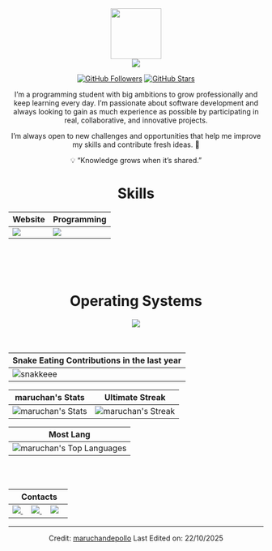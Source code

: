<div align="Center">
<img width="100" src="https://github.com/user-attachments/assets/fae54e71-c962-4868-ad16-f727a0593d00" />

<div align="center">

<a href="https://github.com/CtorW">
<img src="https://github.com/user-attachments/assets/86b29357-d0bd-4703-be4e-af2a1235698c" />
</a>

[![GitHub Followers](https://img.shields.io/github/followers/CtorW?label=Follow&style=social)](https://github.com/maruchandepollo)
[![GitHub Stars](https://img.shields.io/github/stars/CtorW?style=social)](https://github.com/maruchandepollo)
</div>


I’m a programming student with big ambitions to grow professionally and keep learning every day.
I’m passionate about software development and always looking to gain as much experience as possible by participating in real, collaborative, and innovative projects.

I’m always open to new challenges and opportunities that help me improve my skills and contribute fresh ideas. 🚀

💡 “Knowledge grows when it’s shared.”


<div align="Center">
<h1>Skills</h1>
</div>

<div align="Center">

| Website | Programming |
| ------------- | ------------- |
| <img src="https://skillicons.dev/icons?i=html,css,js,py"/> | <img src="https://skillicons.dev/icons?i=bash,vscode,sublime,github"/> |

</div>

<br>
<br>
<br>

<div align="Center">
<h1>Operating Systems</h1>

<img src="https://skillicons.dev/icons?i=windows,arch,linux,mint,ubuntu"/>

</div>

<br>
<br>

| Snake Eating Contributions in the last year |
| ------------------------------------------|
| ![snakkeee](https://github.com/user-attachments/assets/767354e9-fe1e-4009-b421-2f49388bfda5) | 



<div align="Center">

| maruchan's Stats | Ultimate Streak |
| ------------- | ------------- |
| ![maruchan's Stats](https://github-readme-stats.vercel.app/api?username=maruchandepollo&theme=onedark&show_icons=true&hide_border=true&count_private=true)  | ![maruchan's Streak](https://github-readme-streak-stats.herokuapp.com/?user=maruchandepollo&theme=onedark&hide_border=true) 

| Most Lang |
| ----------|
| ![maruchan's Top Languages](https://github-readme-stats.vercel.app/api/top-langs/?username=maruchandepollo&theme=onedark&show_icons=true&hide_border=true&layout=compact) |


</div>

<br>
<br>

<div align="Center">

|‎ ‎ ‎ ‎ Contacts‎ ‎ ‎ ‎ |
| ----------|
| <a href="mailto:shispadelagb@gmail.com"> <img src="https://skillicons.dev/icons?i=gmail"/> </a> ‎ ‎ ‎ ‎  <a href="https://instagram.com/krazy.diam0nd"> <img src="https://skillicons.dev/icons?i=instagram"/> </a> ‎ ‎ ‎ ‎  <a href="[https://instagram.com/krazy.diam0nd](https://discord.com/users/729473858179956859)"> <img src="https://skillicons.dev/icons?i=discord"/> </a> |

</div>

------

Credit: [maruchandepollo](https://github.com/maruchandepollo)
Last Edited on: 22/10/2025
